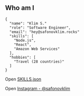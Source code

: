 ## Who am I

```
{
  "name": "Klim S."
  "role": "Software Engineer",
  "email": "hey@safonovklim.rocks"
  "skills": [
    "Node.js",
    "React",
    "Amazon Web Services"
  ],
  "hobbies": [
    "Travel (28 countries)"
  ]
}
```

Open [SKILLS.json](SKILLS.json)

Open [Instagram - @safonovklim](https://instagram.com/safonovklim)
